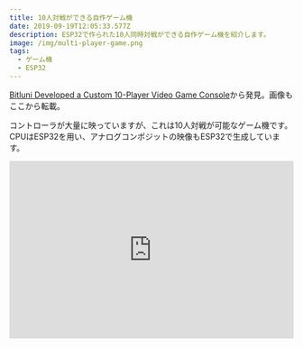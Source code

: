 ```yaml
---
title: 10人対戦ができる自作ゲーム機
date: 2019-09-19T12:05:33.577Z
description: ESP32で作られた10人同時対戦ができる自作ゲーム機を紹介します。
image: /img/multi-player-game.png
tags:
  - ゲーム機
  - ESP32
---
```

[Bitluni Developed a Custom 10-Player Video Game Console](https://blog.hackster.io/bitluni-developed-a-custom-10-player-video-game-console-cc91780eee12)から発見。画像もここから転載。

コントローラが大量に映っていますが、これは10人対戦が可能なゲーム機です。
CPUはESP32を用い、アナログコンポジットの映像もESP32で生成しています。

<iframe width="100%" height="315" src="https://www.youtube.com/embed/VvkpKVtYKmk" frameborder="0" allow="accelerometer; autoplay; encrypted-media; gyroscope; picture-in-picture" allowfullscreen></iframe>
